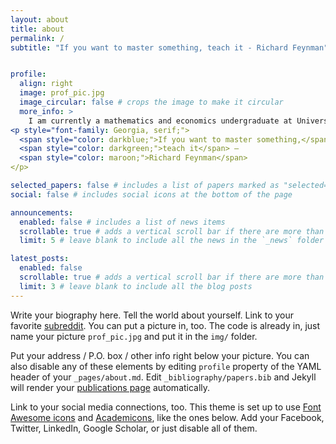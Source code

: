 ```yaml
---
layout: about
title: about
permalink: /
subtitle: "If you want to master something, teach it - Richard Feynman"


profile:
  align: right
  image: prof_pic.jpg
  image_circular: false # crops the image to make it circular
  more_info: >
    I am currently a mathematics and economics undergraduate at University of Toronto. My early interest in philosophy motivated my pursuit in economics. The further exposure to economics as a discipline of its own has pivoted my focus towards fields such as microeconomics theory. 
<p style="font-family: Georgia, serif;">
  <span style="color: darkblue;">If you want to master something,</span> 
  <span style="color: darkgreen;">teach it</span> – 
  <span style="color: maroon;">Richard Feynman</span>
</p>

selected_papers: false # includes a list of papers marked as "selected={true}"
social: false # includes social icons at the bottom of the page

announcements:
  enabled: false # includes a list of news items
  scrollable: true # adds a vertical scroll bar if there are more than 3 news items
  limit: 5 # leave blank to include all the news in the `_news` folder

latest_posts:
  enabled: false
  scrollable: true # adds a vertical scroll bar if there are more than 3 new posts items
  limit: 3 # leave blank to include all the blog posts
---
```


Write your biography here. Tell the world about yourself. Link to your favorite [subreddit](http://reddit.com). You can put a picture in, too. The code is already in, just name your picture `prof_pic.jpg` and put it in the `img/` folder.

Put your address / P.O. box / other info right below your picture. You can also disable any of these elements by editing `profile` property of the YAML header of your `_pages/about.md`. Edit `_bibliography/papers.bib` and Jekyll will render your [publications page](/al-folio/publications/) automatically.

Link to your social media connections, too. This theme is set up to use [Font Awesome icons](https://fontawesome.com/) and [Academicons](https://jpswalsh.github.io/academicons/), like the ones below. Add your Facebook, Twitter, LinkedIn, Google Scholar, or just disable all of them.
